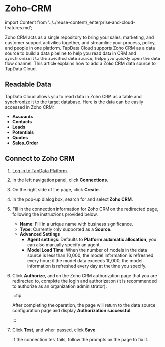# Zoho-CRM

import Content from '../../reuse-content/_enterprise-and-cloud-features.md';

<Content />

Zoho CRM acts as a single repository to bring your sales, marketing, and customer support activities together, and streamline your process, policy, and people in one platform. TapData Cloud supports Zoho CRM as a data source to build a data pipeline to help you read data in CRM and synchronize it to the specified data source, helps you quickly open the data flow channel. This article explains how to add a Zoho CRM data source to TapData Cloud.



## Readable Data

TapData Cloud allows you to read data in Zoho CRM as a table and synchronize it to the target database. Here is the data can be easily accessed in Zoho CRM:

- **Accounts**
- **Contacts**
- **Leads**
- **Potentials**
- **Quotes**
- **Sales_Order**

## Connect to Zoho CRM

1. [Log in to TapData Platform](../../user-guide/log-in.md).

2. In the left navigation panel, click **Connections**.

3. On the right side of the page, click **Create**.

4. In the pop-up dialog box, search for and select **Zoho CRM**.

5. Fill in the connection information for Zoho CRM on the redirected page, following the instructions provided below.
   - **Name**: Fill in a unique name with business significance.
   - **Type**: Currently only supported as a **Source**.
   - **Advanced Settings**
      - **Agent settings**: Defaults to **Platform automatic allocation**, you can also manually specify an agent.
      - **Model Load Time**: When the number of models in the data source is less than 10,000, the model information is refreshed every hour; if the model data exceeds 10,000, the model information is refreshed every day at the time you specify.

6. Click **Authorize**, and on the Zoho CRM authorization page that you are redirected to, complete the login and authorization (it is recommended to authorize as an organization administrator). 

   :::tip

   After completing the operation, the page will return to the data source configuration page and display **Authorization successful**.

   :::

7. Click **Test**, and when passed, click **Save**.

   If the connection test fails, follow the prompts on the page to fix it.


